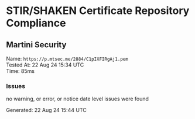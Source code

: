 # STIR/SHAKEN Certificate Repository Compliance

## Martini Security

Name: `https://p.mtsec.me/2884/C1pIXFIRgAj1.pem`\
Tested At: 22 Aug 24 15:34 UTC\
Time: 85ms

### Issues

no warning, or error, or notice date level issues were found

Generated: 22 Aug 24 15:44 UTC